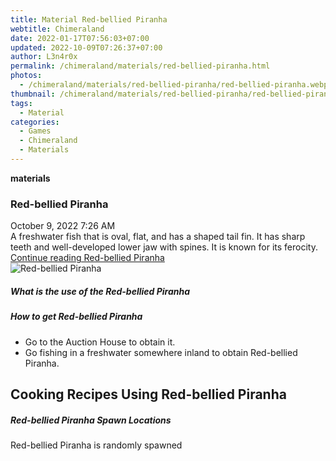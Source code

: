 ```yaml
---
title: Material Red-bellied Piranha
webtitle: Chimeraland
date: 2022-01-17T07:56:03+07:00
updated: 2022-10-09T07:26:37+07:00
author: L3n4r0x
permalink: /chimeraland/materials/red-bellied-piranha.html
photos:
  - /chimeraland/materials/red-bellied-piranha/red-bellied-piranha.webp
thumbnail: /chimeraland/materials/red-bellied-piranha/red-bellied-piranha.webp
tags:
  - Material
categories:
  - Games
  - Chimeraland
  - Materials
---
```


<section id="bootstrap-wrapper">
  <link
    rel="stylesheet"
    href="https://cdn.statically.io/gh/dimaslanjaka/Web-Manajemen/40ac3225/css/bootstrap-4.5-wrapper.css"
  />
  <div
    class="row g-0 border rounded overflow-hidden flex-md-row mb-4 shadow-sm position-relative"
  >
    <div class="col p-4 d-flex flex-column position-static">
      <strong class="d-inline-block mb-2 text-success">materials</strong>
      <h3 class="mb-0">Red-bellied Piranha</h3>
      <div class="mb-1 text-muted">October 9, 2022 7:26 AM</div>
      <div class="mb-2 border p-1">
        A freshwater fish that is oval, flat, and has a shaped tail fin. It has
        sharp teeth and well-developed lower jaw with spines. It is known for
        its ferocity.
      </div>
      <a
        href="/chimeraland/materials/red-bellied-piranha.html"
        class="stretched-link d-none"
        >Continue reading Red-bellied Piranha</a
      >
    </div>
    <div class="col-auto d-none d-lg-block">
      <img
        src="/chimeraland/materials/red-bellied-piranha/red-bellied-piranha.webp"
        alt="Red-bellied Piranha"
      />
    </div>
  </div>
  <div class="row">
    <div class="col-lg-6 col-12 mb-2">
      <div class="card">
        <div class="card-body">
          <h5 class="card-title">What is the use of the Red-bellied Piranha</h5>
          <div class="card-text"><ul></ul></div>
        </div>
      </div>
    </div>
    <div class="col-lg-6 col-12 mb-2">
      <div class="card">
        <div class="card-body">
          <h5 class="card-title">How to get Red-bellied Piranha</h5>
          <div class="card-text">
            <ul>
              <li>Go to the Auction House to obtain it.</li>
              <li>
                Go fishing in a freshwater somewhere inland to obtain
                Red-bellied Piranha.
              </li>
            </ul>
          </div>
        </div>
      </div>
    </div>
    <div class="col-lg-6 col-12 mb-2">
      <h2 id="cookable">Cooking Recipes Using Red-bellied Piranha</h2>
    </div>
    <div class="col-12 mb-2">
      <h5>Red-bellied Piranha Spawn Locations</h5>
      <p>Red-bellied Piranha is randomly spawned</p>
    </div>
  </div>
</section>